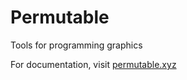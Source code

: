 # Permutable

Tools for programming graphics

For documentation, visit [permutable.xyz](https://permutable.xyz)
